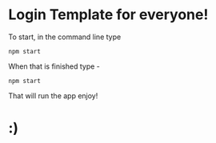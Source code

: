 # Login Template for everyone!

To start, in the command line type
```
npm start
```

When that is finished type -
```
npm start
```

That will run the app enjoy!
# :)
